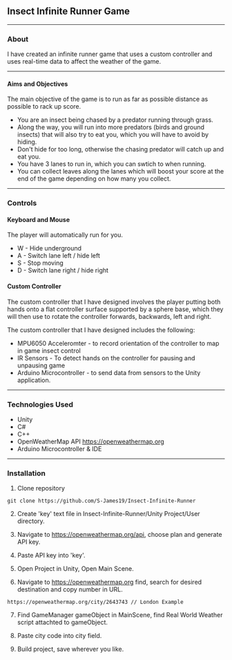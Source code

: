 ## Insect Infinite Runner Game

---

### About

I have created an infinite runner game that uses a custom controller and uses real-time data to affect the weather of the game.

---

#### Aims and Objectives

The main objective of the game is to run as far as possible distance as possible to rack up score.

* You are an insect being chased by a predator running through grass.
* Along the way, you will run into more predators (birds and ground insects) that will also try to eat you, which you will have to avoid by hiding.
* Don't hide for too long, otherwise the chasing predator will catch up and eat you.
* You have 3 lanes to run in, which you can swtich to when running.
* You can collect leaves along the lanes which will boost your score at the end of the game depending on how many you collect.

---

### Controls

#### Keyboard and Mouse

The player will automatically run for you.

* W - Hide underground
* A - Switch lane left / hide left
* S - Stop moving
* D - Switch lane right / hide right

#### Custom Controller

The custom controller that I have designed involves the player putting both hands onto a flat controller surface supported by a sphere base, which they will then use to rotate the controller forwards, backwards, left and right.

The custom controller that I have designed includes the following:

* MPU6050 Acceleromter - to record orientation of the controller to map in game insect control
* IR Sensors - To detect hands on the controller for pausing and unpausing game
* Arduino Microcontroller - to send data from sensors to the Unity application.

---

### Technologies Used

* Unity
* C#
* C++ 
* OpenWeatherMap API https://openweathermap.org
* Arduino Microcontroller & IDE

---

### Installation

1. Clone repository

``` git clone https://github.com/S-James19/Insect-Infinite-Runner ```

2. Create 'key' text file in Insect-Infinite-Runner/Unity Project/User directory.

3. Navigate to https://openweathermap.org/api, choose plan and generate API key.

4. Paste API key into 'key'.

5. Open Project in Unity, Open Main Scene.

6. Navigate to https://openweathermap.org find, search for desired destination and copy number in URL.

``` https://openweathermap.org/city/2643743 // London Example ```

7. Find GameManager gameObject in MainScene, find Real World Weather script attachted to gameObject.

8. Paste city code into city field.

9. Build project, save wherever you like.
